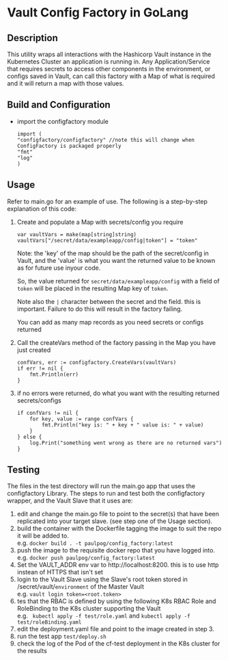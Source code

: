 # Vault Config Factory in GoLang

## Description
This utility wraps all interactions with the Hashicorp Vault instance in the Kubernetes Cluster an application is running in. 
Any Application/Service that requires secrets to access other components in the environment, or configs saved in Vault, 
can call this factory with a Map of what is required and it will return a map with those values.


## Build and Configuration
* import the configfactory module
    ```
  import (
  	"configfactory/configfactory" //note this will change when ConfigFactory is packaged properly
  	"fmt"
  	"log"
  )
  ```
   

## Usage
Refer to main.go for an example of use. 
The following is a step-by-step explanation of this code:
1. Create and populate a Map with secrets/config you require
    ```
    var vaultVars = make(map[string]string)
    vaultVars["/secret/data/exampleapp/config|token"] = "token" 
    ```
   Note: the 'key' of the map should be the path of the secret/config in Vault, and the 'value' is what you want the returned value to be known as for future use inyour code. 
   
   So, the value returned for `secret/data/exampleapp/config` with a field of `token` will be placed in the resulting Map key of `token`.
         
   Note also the `|` character between the secret and the field. this is important. Failure to do this will result in the factory failing.
   
   You can add as many map records as you need secrets or configs returned
    
 2. Call the createVars method of the factory passing in the Map you have just created
  
    ```
    confVars, err := configfactory.CreateVars(vaultVars)
    if err != nil {
    	fmt.Println(err)
    }
    ```
    
 3. if no errors were returned, do what you want with the resulting returned secrets/configs
 
    ```
    if confVars != nil {
    	for key, value := range confVars {
    		fmt.Println("key is: " + key + " value is: " + value)
    	}
    } else {
    	log.Print("something went wrong as there are no returned vars")
    }
    ```     
    
## Testing
The files in the test directory will run the main.go app that uses the configfactory Library.
The steps to run and test both the configfactory wrapper, and the Vault Slave that it uses are:
1. edit and change the main.go file to point to the secret(s) that have been replicated into your target slave.
(see step one of the Usage section).
2. build the container with the Dockerfile tagging the image to suit the repo it will be added to.     
e.g.   `docker build . -t paulpog/config_factory:latest`
3. push the image to the requisite docker repo that you have logged into.  
e.g. `docker push paulpog/config_factory:latest`
4. Set the VAULT_ADDR env var to http://localhost:8200. this is to use http instean of HTTPS that isn't set
5. login to the Vault Slave using the Slave's root token stored in /secret/vault/`environment` of the Master Vault  
e.g. `vault login token=<root.token>` 
6. tes that the RBAC is defined by using the following K8s RBAC Role and RoleBinding to the K8s cluster supporting the Vault  
e.g. ` kubectl apply -f test/role.yaml` and  `kubectl apply -f test/roleBinding.yaml`
7. edit the deployment.yaml file and point to the image created in step 3.
8. run the test app `test/deploy.sh`
9. check the log of the Pod of the cf-test deployment in the K8s cluster for the results
